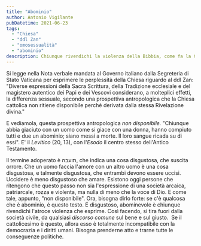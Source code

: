 ```yaml
---
title: "Abominio"
author: Antonio Vigilante
pubDatetime: 2021-06-23 
tags: 
  - "Chiesa"
  - "ddl Zan"
  - "omosessualità"
  - "abominio"
description: Chiunque rivendichi la violenza della Bibbia, come fa la Chiesa cattolica, si tira fuori da qualsiasi discorso comune su cò che è bene e giusto. 
---
```


Si legge nella Nota verbale mandata al Governo italiano dalla Segreteria di Stato Vaticana per esprimere le perplessità della Chiesa riguardo al ddl Zan: "Diverse espressioni della Sacra Scrittura, della Tradizione ecclesiale e del magistero autentico dei Papi e dei Vescovi considerano, a molteplici effetti, la differenza sessuale, secondo una prospettiva antropologica che la Chiesa cattolica non ritiene disponibile perché derivata dalla stessa Rivelazione divina."

E vediamola, questa prospettiva antropologica _non disponibile._ "Chiunque abbia giaciuto con un uomo come si giace con una donna, hanno compiuto tutti e due un abominio; siano messi a morte. Il loro sangue ricada su di essi". E' il _Levitico_ (20, 13), con l'_Esodo_ il centro stesso dell'Antico Testamento.

Il termine adoperato è תועבה, che indica una cosa disgustosa, che suscita orrore. Che un uomo faccia l'amore con un altro uomo è una cosa disgustosa, e talmente disgustosa, che entrambi devono essere uccisi. Uccidere è meno disgustoso che amare. Esistono oggi persone che ritengono che questo passo non sia l'espressione di una società arcaica, patriarcale, rozza e violenta, ma nulla di meno che la voce di Dio. E come tale, appunto, "non disponibile". Ora, bisogna dirlo forte: se c'è qualcosa che è abominio, è questo testo. E disgustoso, abominevole è chiunque rivendichi l'atroce violenza che esprime. Così facendo, si tira fuori dalla società civile, da qualsiasi _discorso comune_ sul bene e sul giusto.  Se il cattolicesimo è questo, allora esso è totalmente incompatibile con la democrazia e i diritti umani. Bisogna prenderne atto e trarne tutte le conseguenze politiche.

